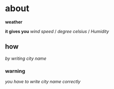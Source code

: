 # about
__weather__

**it gives you** *wind speed* / *degree celsius* / *Humidity*

## how
*by writing city name*

### warning 
*you have to write city name correctly*

